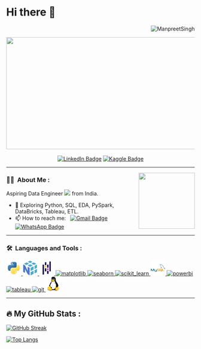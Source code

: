 # Hi there 👋
<p align="right"> <img src="https://komarev.com/ghpvc/?username=Manpreet-Singh-MS&label=Views&color=blue&style=for-the-badge" alt="ManpreetSingh" /> </p>

<div align="center">
<img src="https://media.giphy.com/media/dWesBcTLavkZuG35MI/giphy.gif" width="600" height="300"/>
</div>

<p align="center">
<a href="https://www.linkedin.com/in/manpreet-singh-maspr/"><img src="https://img.shields.io/badge/LinkedIn-blue?style=for-the-badge&logo=linkedin&logoColor=white" alt="LinkedIn Badge"></a>
<a href="https://www.kaggle.com/manpreetsinghms"><img src="https://img.shields.io/badge/Kaggle-white?style=for-the-badge&logo=Kaggle&logoColor=blue" alt="Kaggle Badge"></a>
</p>

---

<img align="right" height="150" width="150" alt="" src="https://media.giphy.com/media/M9gbBd9nbDrOTu1Mqx/giphy.gif" />

### :man_technologist: &nbsp;About Me :
Aspiring Data Engineer <img src="https://media.giphy.com/media/WUlplcMpOCEmTGBtBW/giphy.gif" width="30"> from India.
- 🌱 Exploring Python, SQL, EDA, PySpark, DataBricks, Tableau, ETL.
- 📫 How to reach me: &nbsp; 
<a href="mailto:manpreet.singh.maspr@gmail.com"><img src="https://img.shields.io/badge/Gmail-white?style=flat&logo=Gmail&logoColor=red" alt="Gmail Badge"></a>
[![WhatsApp Badge](https://img.shields.io/badge/WhatsApp-green?style=flat&logo=WhatsApp&logoColor=white)](https://wa.me/8800931978)

---

### 🛠 &nbsp;Languages and Tools :
<p align="left"> 

<a href="https://www.python.org" target="_blank" rel="noreferrer"> <img src="https://raw.githubusercontent.com/devicons/devicon/master/icons/python/python-original.svg" alt="python" width="40" height="40"/> </a>
<a href="https://numpy.org/" target="_blank" rel="noreferrer"> <img src="https://github.com/devicons/devicon/blob/master/icons/numpy/numpy-original.svg" alt="python" width="40" height="40"/> </a>
<a href="https://pandas.pydata.org/" target="_blank" rel="noreferrer"> <img src="https://raw.githubusercontent.com/devicons/devicon/2ae2a900d2f041da66e950e4d48052658d850630/icons/pandas/pandas-original.svg" alt="pandas" width="40" height="40"/> </a>
<a href="https://matplotlib.org/" target="_blank" rel="noreferrer"> <img src="https://upload.wikimedia.org/wikipedia/commons/0/01/Created_with_Matplotlib-logo.svg" alt="matplotlib" width="40" height="40"/> </a> 
<a href="https://seaborn.pydata.org/" target="_blank" rel="noreferrer"> <img src="https://seaborn.pydata.org/_images/logo-mark-lightbg.svg" alt="seaborn" width="40" height="40"/> </a> 
<a href="https://scikit-learn.org/" target="_blank" rel="noreferrer"> <img src="https://upload.wikimedia.org/wikipedia/commons/0/05/Scikit_learn_logo_small.svg" alt="scikit_learn" width="40" height="40"/> </a> 
<a href="https://www.mysql.com/" target="_blank" rel="noreferrer"> <img src="https://raw.githubusercontent.com/devicons/devicon/master/icons/mysql/mysql-original-wordmark.svg" alt="mysql" width="40" height="40"/> </a>
<a href="https://powerbi.microsoft.com/en-au/" target="_blank" rel="noreferrer"> <img src="https://upload.wikimedia.org/wikipedia/commons/c/c9/Power_bi_logo_black.svg" alt="powerbi" width="40" height="40"/> </a>
<a href="https://www.tableau.com/" target="_blank" rel="noreferrer"> <img src="https://logos-world.net/wp-content/uploads/2021/10/Tableau-Logo.png" alt="tableau" width="40" height="40"/> </a> 
<a href="https://git-scm.com/" target="_blank" rel="noreferrer"> <img src="https://www.vectorlogo.zone/logos/git-scm/git-scm-icon.svg" alt="git" width="40" height="40"/> </a>
<a href="https://www.linux.org/" target="_blank" rel="noreferrer"> <img src="https://raw.githubusercontent.com/devicons/devicon/master/icons/linux/linux-original.svg" alt="linux" width="40" height="40"/> </a> 

</p>

---



## :fire: My GitHub Stats :


<p align="center">
  
[![GitHub Streak](https://streak-stats.demolab.com/?user=manpreet-singh-ms&theme=vision-friendly-dark)](https://git.io/streak-stats)


[![Top Langs](https://github-readme-stats.vercel.app/api/top-langs/?username=Manpreet-Singh-MS&layout=compact&theme=vision-friendly-dark)](https://github.com/ManpreetSinghMaspr/github-readme-stats)

</p>
